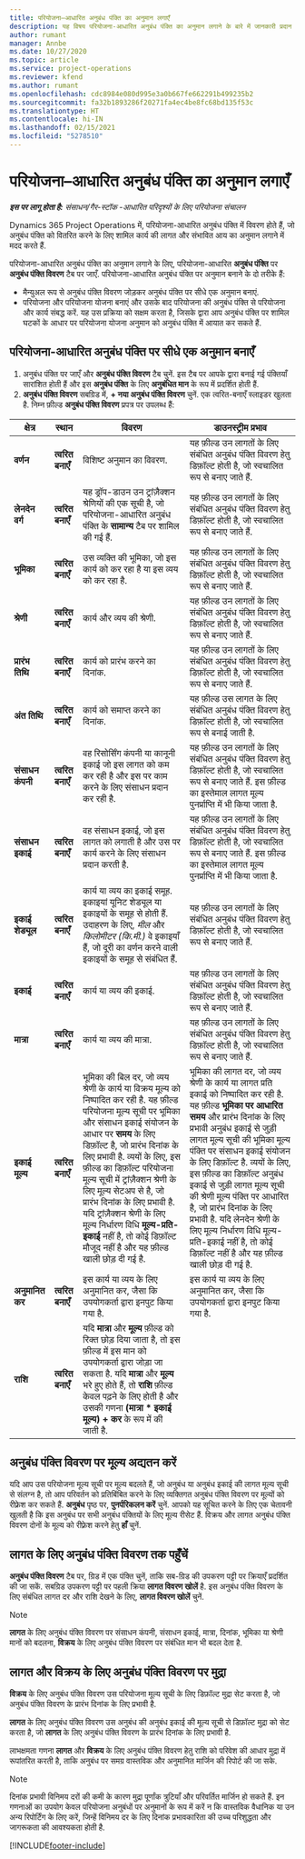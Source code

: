 ```yaml
---
title: परियोजना–आधारित अनुबंध पंक्ति का अनुमान लगाएँ
description: यह विषय परियोजना-आधारित अनुबंध पंक्ति का अनुमान लगाने के बारे में जानकारी प्रदान करता है.
author: rumant
manager: Annbe
ms.date: 10/27/2020
ms.topic: article
ms.service: project-operations
ms.reviewer: kfend
ms.author: rumant
ms.openlocfilehash: cdc8984e080d995e3a0b667fe662291b499235b2
ms.sourcegitcommit: fa32b1893286f20271fa4ec4be8fc68bd135f53c
ms.translationtype: HT
ms.contentlocale: hi-IN
ms.lasthandoff: 02/15/2021
ms.locfileid: "5278510"
---
```

# <a name="estimate-a-projectbased-contract-line"></a>परियोजना–आधारित अनुबंध पंक्ति का अनुमान लगाएँ

_**इस पर लागू होता है:** संसाधन/गैर-स्टॉक -आधारित परिदृश्यों के लिए परियोजना संचालन_ 

Dynamics 365 Project Operations में, परियोजना-आधारित अनुबंध पंक्ति में विवरण होते हैं, जो अनुबंध पंक्ति को वितरित करने के लिए शामिल कार्य की लागत और संभावित आय का अनुमान लगाने में मदद करते हैं.

परियोजना-आधारित अनुबंध पंक्ति का अनुमान लगाने के लिए, परियोजना-आधारित **अनुबंध पंक्ति** पर **अनुबंध पंक्ति विवरण** टैब पर जाएँ.  परियोजना-आधारित अनुबंध पंक्ति पर अनुमान बनाने के दो तरीके हैं:

   - मैन्युअल रूप से अनुबंध पंक्ति विवरण जोड़कर अनुबंध पंक्ति पर सीधे एक अनुमान बनाएं.
   - परियोजना और परियोजना योजना बनाएं और उसके बाद परियोजना की अनुबंध पंक्ति से परियोजना और कार्य संबद्ध करें. यह उस प्रक्रिया को सक्षम करता है, जिसके द्वारा आप अनुबंध पंक्ति पर शामिल घटकों के आधार पर परियोजना योजना अनुमान को अनुबंध पंक्ति में आयात कर सकते हैं.

## <a name="create-an-estimate-directly-on-a-projectbased-contract-line"></a>परियोजना-आधारित अनुबंध पंक्ति पर सीधे एक अनुमान बनाएँ

1. अनुबंध पंक्ति पर जाएँ और **अनुबंध पंक्ति विवरण** टैब चुनें. इस टैब पर आपके द्वारा बनाई गई पंक्तियाँ सारांशित होती हैं और इस **अनुबंध पंक्ति** के लिए **अनुबंधित मान** के रूप में प्रदर्शित होती हैं. 
2. **अनुबंध पंक्ति विवरण** सबग्रिड में, **+ नया अनुबंध पंक्ति विवरण** चुनें. एक त्वरित-बनाएँ स्लाइडर खुलता है. निम्न फ़ील्ड **अनुबंध पंक्ति विवरण** प्रपत्र पर उपलब्ध हैं:

| क्षेत्र | स्थान | विवरण | डाउनस्ट्रीम प्रभाव |
| --- | --- | --- | --- |
| **वर्णन** | **त्वरित बनाएँ** | विशिष्ट अनुमान का विवरण. | यह फ़ील्ड उन लागतों के लिए संबंधित अनुबंध पंक्ति विवरण हेतु डिफ़ॉल्ट होती है, जो स्वचालित रूप से बनाए जाते हैं. |
| **लेनदेन वर्ग** | **त्वरित बनाएँ** | यह ड्रॉप-डाउन उन ट्रांज़ैक्शन श्रेणियों की एक सूची है, जो परियोजना-आधारित अनुबंध पंक्ति के **सामान्य** टैब पर शामिल की गई हैं. | यह फ़ील्ड उन लागतों के लिए संबंधित अनुबंध पंक्ति विवरण हेतु डिफ़ॉल्ट होती है, जो स्वचालित रूप से बनाए जाते हैं. |
| **भूमिका** | **त्वरित बनाएँ** | उस व्यक्ति की भूमिका, जो इस कार्य को कर रहा है या इस व्यय को कर रहा है. | यह फ़ील्ड उन लागतों के लिए संबंधित अनुबंध पंक्ति विवरण हेतु डिफ़ॉल्ट होती है, जो स्वचालित रूप से बनाए जाते हैं. |
| **श्रेणी** | **त्वरित बनाएँ** | कार्य और व्यय की श्रेणी. | यह फ़ील्ड उन लागतों के लिए संबंधित अनुबंध पंक्ति विवरण हेतु डिफ़ॉल्ट होती है, जो स्वचालित रूप से बनाए जाते हैं. |
| **प्रारंभ तिथि** | **त्वरित बनाएँ** | कार्य को प्रारंभ करने का दिनांक. | यह फ़ील्ड उन लागतों के लिए संबंधित अनुबंध पंक्ति विवरण हेतु डिफ़ॉल्ट होती है, जो स्वचालित रूप से बनाए जाते हैं. |
| **अंत तिथि** | **त्वरित बनाएँ** | कार्य को समाप्त करने का दिनांक. | यह फ़ील्ड उस लागत के लिए संबंधित अनुबंध पंक्ति विवरण हेतु डिफ़ॉल्ट होती है, जो स्वचालित रूप से बनाई जाती है. |
| **संसाधन कंपनी** | **त्वरित बनाएँ** | वह रिसोर्सिंग कंपनी या कानूनी इकाई जो इस लागत को कम कर रही है और इस पर काम करने के लिए संसाधन प्रदान कर रही है. | यह फ़ील्ड उन लागतों के लिए संबंधित अनुबंध पंक्ति विवरण हेतु डिफ़ॉल्ट होती है, जो स्वचालित रूप से बनाए जाते हैं. इस फ़ील्ड का इस्तेमाल लागत मूल्य पुनर्प्राप्ति में भी किया जाता है. |
| **संसाधन इकाई** | **त्वरित बनाएँ** | वह संसाधन इकाई, जो इस लागत को लगाती है और उस पर कार्य करने के लिए संसाधन प्रदान करती है. | यह फ़ील्ड उन लागतों के लिए संबंधित अनुबंध पंक्ति विवरण हेतु डिफ़ॉल्ट होती है, जो स्वचालित रूप से बनाए जाते हैं. इस फ़ील्ड का इस्तेमाल लागत मूल्य पुनर्प्राप्ति में भी किया जाता है. |
| **इकाई शेड्यूल** | **त्वरित बनाएँ** | कार्य या व्यय का इकाई समूह. इकाइयां यूनिट शेड्यूल या इकाइयों के समूह से होती हैं. उदाहरण के लिए, *मील* और *किलोमीटर (कि.मी.)* वे इकाइयाँ हैं, जो दूरी का वर्णन करने वाली इकाइयों के समूह से संबंधित हैं. | यह फ़ील्ड उन लागतों के लिए संबंधित अनुबंध पंक्ति विवरण हेतु डिफ़ॉल्ट होती है, जो स्वचालित रूप से बनाए जाते हैं. |
| **इकाई** | **त्वरित बनाएँ** | कार्य या व्यय की इकाई. | यह फ़ील्ड उन लागतों के लिए संबंधित अनुबंध पंक्ति विवरण हेतु डिफ़ॉल्ट होती है, जो स्वचालित रूप से बनाए जाते हैं. |
| **मात्रा** | **त्वरित बनाएँ** | कार्य या व्यय की मात्रा. | यह फ़ील्ड उन लागतों के लिए संबंधित अनुबंध पंक्ति विवरण हेतु डिफ़ॉल्ट होती है, जो स्वचालित रूप से बनाए जाते हैं. |
| **इकाई मूल्य** | **त्वरित बनाएँ** | भूमिका की बिल दर, जो व्यय श्रेणी के कार्य या विक्रय मूल्य को निष्पादित कर रही है. यह फ़ील्ड परियोजना मूल्य सूची पर भूमिका और संसाधन इकाई संयोजन के आधार पर **समय** के लिए डिफ़ॉल्ट है, जो प्रारंभ दिनांक के लिए प्रभावी है. व्ययों के लिए, इस फ़ील्ड का डिफ़ॉल्ट परियोजना मूल्य सूची में ट्रांज़ैक्शन श्रेणी के लिए मूल्य सेटअप से है, जो प्रारंभ दिनांक के लिए प्रभावी है. यदि ट्रांज़ैक्शन श्रेणी के लिए मूल्य निर्धारण विधि **मूल्य-प्रति-इकाई** नहीं है, तो कोई डिफ़ॉल्ट मौजूद नहीं है और यह फ़ील्ड खाली छोड़ दी गई है. | भूमिका की लागत दर, जो व्यय श्रेणी के कार्य या लागत प्रति इकाई को निष्पादित कर रही है. यह फ़ील्ड **भूमिका पर आधारित समय** और प्रारंभ दिनांक के लिए प्रभावी अनुबंध इकाई से जुड़ी लागत मूल्य सूची की भूमिका मूल्य पंक्ति पर संसाधन इकाई संयोजन के लिए डिफ़ॉल्ट है. व्ययों के लिए, इस फ़ील्ड का डिफ़ॉल्ट अनुबंध इकाई से जुड़ी लागत मूल्य सूची की श्रेणी मूल्य पंक्ति पर आधारित है, जो प्रारंभ दिनांक के लिए प्रभावी है. यदि लेनदेन श्रेणी के लिए मूल्य निर्धारण विधि मूल्य-प्रति-इकाई नहीं है, तो कोई डिफ़ॉल्ट नहीं है और यह फ़ील्ड खाली छोड़ दी गई है. |
| **अनुमानित कर** | **त्वरित बनाएँ** | इस कार्य या व्यय के लिए अनुमानित कर, जैसा कि उपयोगकर्ता द्वारा इनपुट किया गया है. | इस कार्य या व्यय के लिए अनुमानित कर, जैसा कि उपयोगकर्ता द्वारा इनपुट किया गया है. |
| **राशि** | **त्वरित बनाएँ** | यदि **मात्रा** और **मूल्य** फ़ील्ड को रिक्त छोड़ दिया जाता है, तो इस फ़ील्ड में इस मान को उपयोगकर्ता द्वारा जोड़ा जा सकता है. यदि **मात्रा** और **मूल्य** भरे हुए होते हैं, तो **राशि** फ़ील्ड केवल पढ़ने के लिए होती है और उसकी गणना **(मात्रा \* इकाई मूल्य) + कर** के रूप में की जाती है. | &nbsp; |

## <a name="update-prices-on-contract-line-details"></a>अनुबंध पंक्ति विवरण पर मूल्य अद्यतन करें

यदि आप उस परियोजना मूल्य सूची पर मूल्य बदलते हैं, जो अनुबंध या अनुबंध इकाई की लागत मूल्य सूची से संलग्न है, तो आप परिवर्तन को प्रतिबिंबित करने के लिए व्यक्तिगत अनुबंध पंक्ति विवरण पर मूल्यों को रीफ़्रेश कर सकते हैं. **अनुबंध** पृष्ठ पर, **पुनर्परिकलन करें** चुनें. आपको यह सूचित करने के लिए एक चेतावनी खुलती है कि इस अनुबंध पर सभी अनुबंध पंक्तियों के लिए मूल्य रीसेट हैं. विक्रय और लागत अनुबंध पंक्ति विवरण दोनों के मूल्य को रीफ़्रेश करने हेतु **हाँ** चुनें.

## <a name="access-contract-line-details-for-cost"></a>लागत के लिए अनुबंध पंक्ति विवरण तक पहुँचें

**अनुबंध पंक्ति विवरण** टैब पर, ग्रिड में एक पंक्ति चुनें, ताकि सब-ग्रिड की उपकरण पट्टी पर क्रियाएँ प्रदर्शित की जा सकें. सबग्रिड उपकरण पट्टी पर पहली क्रिया **लागत विवरण खोलें** है. इस अनुबंध पंक्ति विवरण के लिए संबंधित लागत दर और राशि देखने के लिए, **लागत विवरण खोलें** चुनें. 

> [!NOTE]
> **लागत** के लिए अनुबंध पंक्ति विवरण पर संसाधन कंपनी, संसाधन इकाई, मात्रा, दिनांक, भूमिका या श्रेणी मानों को बदलना, **विक्रय** के लिए अनुबंध पंक्ति विवरण पर संबंधित मान भी बदल देता है.

## <a name="currency-on-contract-line-details-for-cost-and-sales"></a>लागत और विक्रय के लिए अनुबंध पंक्ति विवरण पर मुद्रा

**विक्रय** के लिए अनुबंध पंक्ति विवरण उस परियोजना मूल्य सूची के लिए डिफ़ॉल्ट मुद्रा सेट करता है, जो अनुबंध पंक्ति विवरण के प्रारंभ दिनांक के लिए प्रभावी है.

**लागत** के लिए अनुबंध पंक्ति विवरण उस अनुबंध की अनुबंध इकाई की मूल्य सूची से डिफ़ॉल्ट मुद्रा को सेट करता है, जो **लागत** के लिए अनुबंध पंक्ति विवरण के प्रारंभ दिनांक के लिए प्रभावी है.

लाभक्षमता गणना **लागत** और **विक्रय** के लिए अनुबंध पंक्ति विवरण हेतु राशि को परिवेश की आधार मुद्रा में रूपांतरित करती है, ताकि अनुबंध पर समग्र वास्तविक और अनुमानित मार्जिन की रिपोर्ट की जा सके.

> [!NOTE]
> दिनांक प्रभावी विनिमय दरों की कमी के कारण मुद्रा पूर्णांक त्रुटियाँ और परिवर्तित मार्जिन हो सकते हैं. इन गणनाओं का उपयोग केवल परियोजना अनुबंधों पर अनुमानों के रूप में करें न कि वास्तविक वैधानिक या उन अन्य रिपोर्टिंग के लिए करें, जिन्हें विनिमय दर के लिए दिनांक प्रभावकारिता की उच्च परिशुद्धता और जागरूकता की आवश्यकता होती है.


[!INCLUDE[footer-include](../includes/footer-banner.md)]